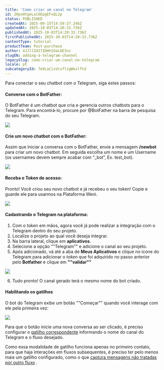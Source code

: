 ```yaml
---
title: 'Como criar um canal no Telegram'
id: 2HpxHtgeLai6EpgEFxQL2p
status: PUBLISHED
createdAt: 2025-09-15T14:59:37.246Z
updatedAt: 2025-10-03T14:20:32.736Z
publishedAt: 2025-10-03T14:20:32.736Z
firstPublishedAt: 2025-10-03T14:20:32.736Z
contentType: tutorial
productTeam: Post-purchase
author: 4JJllZ4I71DHhIOaLOE3nz
slugEN: adding-a-telegram-channel
legacySlug: como-criar-um-canal-no-telegram
locale: pt
subcategoryId: 7e9LaCixVcvflzgWkxlftd
---
```


Para conectar o seu chatbot com o Telegram, siga estes passos:

#### **Converse com o BotFather:**

O BotFather é um chatbot que cria e gerencia outros chatbots para o Telegram. Para encontrá-lo, procure por @BotFather na barra de pesquisa do seu Telegram.

![](https://cdn.statically.io/gh/vtexdocs/help-center-content/refs/heads/main/docs/pt/tutorials/weni-by-vtex/integra%C3%A7%C3%B5es/como-criar-um-canal-no-telegram_1.png)

#### **Crie um novo chatbot com o BotFather:**

Assim que iniciar a conversa com o BotFather, envie a mensagem **/newbot** para criar um novo chatbot. Em seguida escolha um nome e um Username (os usernames devem sempre acabar com “\_bot”, Ex. test\_bot).

![](https://cdn.statically.io/gh/vtexdocs/help-center-content/refs/heads/main/docs/pt/tutorials/weni-by-vtex/integra%C3%A7%C3%B5es/como-criar-um-canal-no-telegram_2.png)

#### **Receba o Token de acesso:**

Pronto! Você criou seu novo chatbot e já recebeu o seu token! Copie e guarde ele para usarmos na Plataforma Weni.

![](https://cdn.statically.io/gh/vtexdocs/help-center-content/refs/heads/main/docs/pt/tutorials/weni-by-vtex/integra%C3%A7%C3%B5es/como-criar-um-canal-no-telegram_3.png)

#### **Cadastrando o Telegram na plataforma:**

1. Com o token em mãos, agora você já pode realizar a integração com o Telegram dentro do seu projeto.
2. Localize o projeto ao qual você deseja integrar.
3. Na barra lateral, clique em **aplicativos**.
4. Selecione a opção ""Telegram"" e adicione o canal ao seu projeto.
5. Após adicionado, vá até a aba de **Meus Aplicativos** e clique no ícone do Telegram para adicionar o *token* que foi adquirido no passo anterior pelo **Botfather** e clique em **""validar""**

![](https://cdn.statically.io/gh/vtexdocs/help-center-content/refs/heads/main/docs/pt/tutorials/weni-by-vtex/integra%C3%A7%C3%B5es/como-criar-um-canal-no-telegram_4.png)

6. Tudo pronto! O canal gerado terá o mesmo nome do bot criado.

#### **Habilitando os gatilhos**

O bot do Telegram exibe um botão ""Começar"" quando você interage com ele pela primeira vez:

![](https://cdn.statically.io/gh/vtexdocs/help-center-content/refs/heads/main/docs/pt/tutorials/weni-by-vtex/integra%C3%A7%C3%B5es/como-criar-um-canal-no-telegram_5.png)

Para que o botão inicie uma nova conversa ao ser clicado, é preciso configurar o [gatilho correspondente](https://ilhasoft.helpdocs.io/l/pt/gatilhos-campanhas/tipos-de-gatilho#iniciar_um_fluxo_quando_uma_conversa_for_iniciada_por_um_contato) informando o nome do canal do Telegram e o fluxo desejado.

Como essa modalidade de gatilho funciona apenas no primeiro contato, para que haja interações em fluxos subsequentes, é preciso ter pelo menos mais um gatilho configurado, como o que [captura mensagens não tratadas por outro fluxo](https://ilhasoft.helpdocs.io/l/pt/gatilhos-campanhas/tipos-de-gatilho#iniciar_um_fluxo_depois_de_receber_uma_mensagem_n_o_tratada_em_outro_lugar) .
